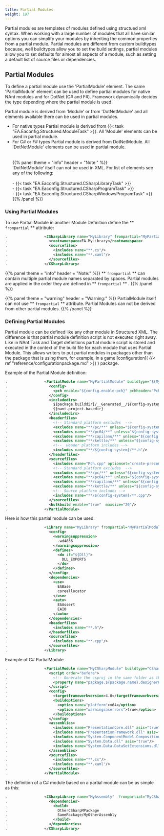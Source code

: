 ```yaml
---
title: Partial Modules
weight: 197
---
```


Partial modules are templates of modules defined using structued xml syntax.
When working with a large number of modules that all have similar options you can simplify your modules by inheriting the common properties from a partial module.
Partial modules are different from custom buildtypes because, well buildtypes allow you to set the build settings, partial modules allow you to set defaults for almost all aspects of a module,
such as setting a default list of source files or dependencies.

<a name="PartialModules"></a>
## Partial Modules ##

To define a partial module use the &#39;PartialModule&#39; element. The same &#39;PartialModule&#39;
element can be used to define partial modules for native NAnt modules and for DotNet (C# and F#). Framework dynamically decides the type depending where the partial module is used.

Partial module is derived from &#39;Module&#39; or from &#39;DotNetModule&#39; and all elements available there can be used in partial modules.

 - For native types Partial module is derived from {{< task "EA.Eaconfig.Structured.ModuleTask" >}}. All &#39;Module&#39; elements can be used in partial module.
 - For C# or F# types Partial module is derived from DotNetModule. All &#39;DotNetModule&#39; elements can be used in partial module.<br><br><br>{{% panel theme = "info" header = "Note:" %}}<br>&#39;DotNetModule&#39; itself can not be used in XML. For list of elements see any of the following:<br><br>  - {{< task "EA.Eaconfig.Structured.CSharpLibraryTask" >}}<br>  - {{< task "EA.Eaconfig.Structured.CSharpProgramTask" >}}<br>  - {{< task "EA.Eaconfig.Structured.CSharpWindowsProgramTask" >}}<br>{{% /panel %}}

<a name="UsingPartialModules"></a>
### Using Partial Modules ###

To use Partial Module in another Module Definition define the  ** `frompartial` ** attribute:


```xml
.                 <CSharpLibrary name="MyLibrary" frompartial="MyPartialCharpModule">
.                   <rootnamespace>EA.MyLibrary</rootnamespace>
.                   <sourcefiles>
.                     <includes name="**.cs"/>
.                     <includes name="**.xaml"/>
.                   </sourcefiles>
.                 </CSharpLibrary>
```

{{% panel theme = "info" header = "Note:" %}}
** `frompartial` ** can contain multiple partial module names separated by spaces.
Partial modules are applied in the order they are defined in ** `frompartial` ** .
{{% /panel %}}

{{% panel theme = "warning" header = "Warning:" %}}
PartialModule itself can not use ** `frompartial` ** attribute. Partial Modules can not be derived from other partial modules.
{{% /panel %}}
<a name="DefiningPartialModules"></a>
### Defining Partial Modules ###

Partial module can be defined like any other module in Structured XML. The difference is that partial module definition script is not executed
right away. Like in NAnt Task and Target definitions partial module script is stored and executed in the context of the build file for each module that uses
Partial Module. This allows writers to put partial modules in packages other than the package that is using them, for example,
in a game [configuration]( {{< ref "reference/configurationpackage.md" >}} ) package.

Example of the Partial Module definition:


```xml
.                 <PartialModule name="MyPartialModule" buildtype="${MyStaticOrSharedLibrary}">
.                   <config>
.                     <pch enable="${config.enable-pch}" pchheader="Pch.h"/>
.                   </config>
.                   <includedirs>
.                     ${package.builddir}/__Generated__/${config-system}
.                     ${nant.project.basedir}
.                   </includedirs>
.                   <headerfiles>
.                     <!-- Standard platform excludes  -->
.                     <excludes name="**/pc/**" unless="${config-system}==pc or ${config-system}==pc64"/>
.                     <excludes name="**/pc64/**" unless="${config-system}==pc64"/>
.                     <excludes name="**/capilano/**" unless="${config-system}==capilano"/>
.                     <excludes name="**/kettle/**" unless="${config-system}==kettle"/>
.                     <!--  Header platform includes -->
.                     <includes name="**/${config-system}/**.h"/>
.                   </headerfiles>
.                   <sourcefiles>
.                     <includes name="Pch.cpp" optionset="create-precompiled-header"/>
.                     <!-- Standard platform excludes  -->
.                     <excludes name="**/pc/**" unless="${config-system}==pc or ${config-system}==pc64"/>
.                     <excludes name="**/pc64/**" unless="${config-system}==pc64"/>
.                     <excludes name="**/capilano/**" unless="${config-system}==capilano"/>
.                     <excludes name="**/kettle/**" unless="${config-system}==kettle"/>
.                     <!-- Source platform includes -->
.                     <includes name="**/${config-system}/**.cpp"/>
.                   </sourcefiles>
.                   <bulkbuild enable="true"  maxsize="20"/>
.                 </PartialModule>
```
Here is how this partial module can be used:


```xml
.                 <Library name="MyLibrary" frompartial="MyPartialModule">
.                   <config>
.                     <warningsuppression>
.                       -wd4836
.                     </warningsuppression>
.                     <defines>
.                       <do if="${Dll}">
.                         DLL_EXPORTS
.                       </do>
.                     </defines>
.                   </config>
.                   <dependencies>
.                     <use>
.                       EABase
.                       coreallocator
.                     </use>
.                     <auto>
.                       EAAssert
.                       EAIO
.                     </auto>
.                   </dependencies>
.                   <headerfiles>
.                     <includes name="**.h"/>
.                   </headerfiles>
.                   <sourcefiles>
.                     <includes name="**.cpp"/>
.                   </sourcefiles>
.                 </Library>
```
Example of C# PartialModule


```xml
.                 <PartialModule name="MyCSharpModule" buildtype="CSharpLibrary">
.                   <script order="before">
.                     <!-- Generate the csproj in the same folder as the .build file, fixes lots of issues with csc / xaml compiler -->
.                     <property name="package.${package.name}.designermode" value="true" />
.                   </script>
.                   <config>
.                     <targetframeworkversion>4.0</targetframeworkversion>
.                     <buildoptions>
.                       <option name="platform">x64</option>
.                       <option name="warningsaserrors">true</option>
.                     </buildoptions>
.                   </config>
.                   <assemblies>
.                     <includes name="PresentationCore.dll" asis="true"/>
.                     <includes name="PresentationFramework.dll" asis="true"/>
.                     <includes name="System.ComponentModel.Composition.dll" asis="true"/>
.                     <includes name="System.Data.dll" asis="true"/>
.                     <includes name="System.Data.DataSetExtensions.dll" asis="true"/>
.                   </assemblies>
.                   <sourcefiles>
.                     <includes name="**.cs"/>
.                     <includes name="**.xaml"/>
.                   </sourcefiles>
.                 </PartialModule>
```
The definition of a C# module based on a partial module can be as simple as this:


```xml
.                 <CSharpLibrary name="MyAssembly"  frompartial="MyCSharpModule">
.                   <dependencies>
.                     <build>
.                       OtherCSharpMPackage
.                       SamePackage/MyOtherAssembly
.                     </build>
.                   </dependencies>
.                 </CSharpLibrary>
```
